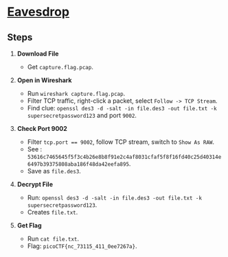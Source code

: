 # [Eavesdrop](https://play.picoctf.org/practice/challenge/264?category=4&page=3)


## Steps

1. **Download File**  
   - Get `capture.flag.pcap`.

2. **Open in Wireshark**  
   - Run `wireshark capture.flag.pcap`.  
   - Filter TCP traffic, right-click a packet, select `Follow -> TCP Stream`.  
   - Find clue: `openssl des3 -d -salt -in file.des3 -out file.txt -k supersecretpassword123` and port `9002`.

3. **Check Port 9002**  
   - Filter `tcp.port == 9002`, follow TCP stream, switch to `Show As RAW`.  
   - See : `53616c7465645f5f3c4b26e8b8f91e2c4af8031cfaf5f8f16fd40c25d40314e6497b39375808aba186f48da42eefa895`.  
   - Save as `file.des3`.

4. **Decrypt File**  
   - Run: `openssl des3 -d -salt -in file.des3 -out file.txt -k supersecretpassword123`.  
   - Creates `file.txt`.

5. **Get Flag**  
   - Run `cat file.txt`.  
   - Flag: `picoCTF{nc_73115_411_0ee7267a}`.
